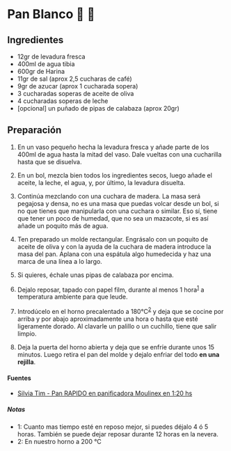 # Pan Blanco :bread: :ear_of_rice:

## Ingredientes

-   12gr de levadura fresca
-   400ml de agua tibia
-   600gr de Harina
-   11gr de sal (aprox 2,5 cucharas de café)
-   9gr de azucar (aprox 1 cucharada sopera)
-   3 cucharadas soperas de aceite de oliva
-   4 cucharadas soperas de leche
-   [opcional] un puñado de pipas de calabaza (aprox 20gr)

## Preparación
1. En un vaso pequeño hecha la levadura fresca y añade parte de los 400ml de agua hasta la mitad del vaso. Dale vueltas con una cucharilla hasta que se disuelva.

2. En un bol, mezcla bien todos los ingredientes secos, luego añade el aceite, la leche, el agua, y, por último, la levadura disuelta.

3. Continúa mezclando con una cuchara de madera. La masa será pegajosa y densa, no es una masa que puedas volcar desde un bol, si no que tienes que manipularla con una cuchara o similar. Eso sí, tiene que tener un poco de humedad, que no sea un mazacote, si es así añade un poquito más de agua.

4.  Ten preparado un molde rectangular. Engrásalo con un poquito de aceite de oliva y con la ayuda de la cuchara de madera introduce la masa del pan. Aplana con una espátula algo humedecida y haz una marca de una línea a lo largo.

5.  Si quieres, échale unas pipas de calabaza por encima.

6.  Dejalo reposar, tapado con papel film, durante al menos 1 hora<sup>[1](#footnote1)</sup> a temperatura ambiente para que leude.

7.  Introdúcelo en el horno precalentado a 180°C<sup>[2](#footnote2)</sup> y deja que se cocine por arriba y por abajo aproximadamente una hora o hasta que esté ligeramente dorado. Al clavarle un palillo o un cuchillo, tiene que salir limpio.

8.  Deja la puerta del horno abierta y deja que se enfríe durante unos 15 minutos. Luego retira el pan del molde y dejalo enfriar del todo **en una rejilla**.

#### Fuentes

-   [Silvia Tim - Pan RAPIDO en panificadora Moulinex en 1:20 hs](https://silvana-tim.blogspot.com/2014/08/pan-rapido-en-panificadora-moulinex-en.html)

##### Notas

-   <a name="footnote1">1</a>: Cuanto mas tiempo esté en reposo mejor, si puedes déjalo 4 ó 5 horas. También se puede dejar reposar durante 12 horas en la nevera.
-   <a name="footnote2">2</a>: En nuestro horno a 200 °C

